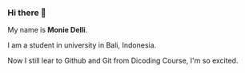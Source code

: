 ### Hi there 👋

My name is **Monie Delli**.

I am a student in university in Bali, Indonesia.

Now I still lear to Github and Git from Dicoding Course, I'm so excited.

